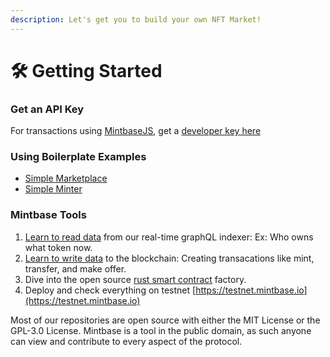 ```yaml
---
description: Let's get you to build your own NFT Market!
---
```


# 🛠 Getting Started

### Get an API Key

For transactions using [MintbaseJS](write-data/mintbasejs.md), get a [developer key here](https://www.mintbase.io/developer)&#x20;

### Using Boilerplate Examples

* [Simple Marketplace](https://github.com/Mintbase/examples/blob/main/simple-marketplace)
* [Simple Minter](https://github.com/Mintbase/examples/blob/main/simple-minter)

### Mintbase Tools

1. [Learn to read data](read-data/) from our real-time graphQL indexer: Ex: Who owns what token now.
2. [Learn to write data](write-data/) to the blockchain: Creating transacations like mint, transfer, and make offer.
3. Dive into the open source [rust smart contract](smart-contracts/) factory.
4. Deploy and check everything on testnet [https://testnet.mintbase.io](https://testnet.mintbase.io)



Most of our repositories are open source with either the MIT License or the GPL-3.0 License. Mintbase is a tool in the public domain, as such anyone can view and contribute to every aspect of the protocol.

